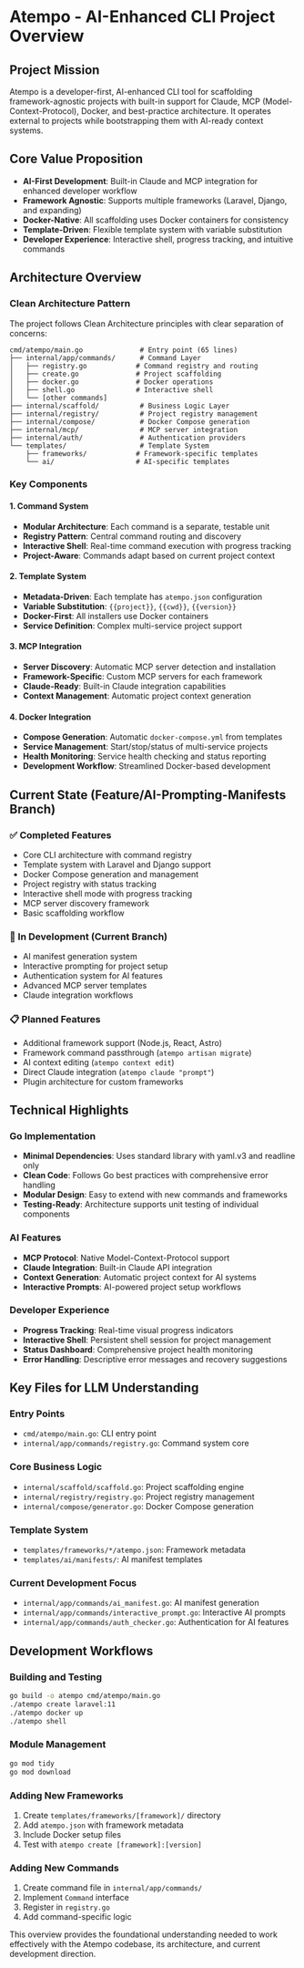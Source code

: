 # Atempo - AI-Enhanced CLI Project Overview

## Project Mission
Atempo is a developer-first, AI-enhanced CLI tool for scaffolding framework-agnostic projects with built-in support for Claude, MCP (Model-Context-Protocol), Docker, and best-practice architecture. It operates external to projects while bootstrapping them with AI-ready context systems.

## Core Value Proposition
- **AI-First Development**: Built-in Claude and MCP integration for enhanced developer workflow
- **Framework Agnostic**: Supports multiple frameworks (Laravel, Django, and expanding)
- **Docker-Native**: All scaffolding uses Docker containers for consistency
- **Template-Driven**: Flexible template system with variable substitution
- **Developer Experience**: Interactive shell, progress tracking, and intuitive commands

## Architecture Overview

### Clean Architecture Pattern
The project follows Clean Architecture principles with clear separation of concerns:

```
cmd/atempo/main.go              # Entry point (65 lines)
├── internal/app/commands/      # Command Layer
│   ├── registry.go            # Command registry and routing
│   ├── create.go              # Project scaffolding
│   ├── docker.go              # Docker operations
│   ├── shell.go               # Interactive shell
│   └── [other commands]
├── internal/scaffold/          # Business Logic Layer
├── internal/registry/          # Project registry management
├── internal/compose/           # Docker Compose generation
├── internal/mcp/               # MCP server integration
├── internal/auth/              # Authentication providers
└── templates/                  # Template System
    ├── frameworks/            # Framework-specific templates
    └── ai/                    # AI-specific templates
```

### Key Components

#### 1. Command System
- **Modular Architecture**: Each command is a separate, testable unit
- **Registry Pattern**: Central command routing and discovery
- **Interactive Shell**: Real-time command execution with progress tracking
- **Project-Aware**: Commands adapt based on current project context

#### 2. Template System
- **Metadata-Driven**: Each template has `atempo.json` configuration
- **Variable Substitution**: `{{project}}`, `{{cwd}}`, `{{version}}`
- **Docker-First**: All installers use Docker containers
- **Service Definition**: Complex multi-service project support

#### 3. MCP Integration
- **Server Discovery**: Automatic MCP server detection and installation
- **Framework-Specific**: Custom MCP servers for each framework
- **Claude-Ready**: Built-in Claude integration capabilities
- **Context Management**: Automatic project context generation

#### 4. Docker Integration
- **Compose Generation**: Automatic `docker-compose.yml` from templates
- **Service Management**: Start/stop/status of multi-service projects
- **Health Monitoring**: Service health checking and status reporting
- **Development Workflow**: Streamlined Docker-based development

## Current State (Feature/AI-Prompting-Manifests Branch)

### ✅ Completed Features
- Core CLI architecture with command registry
- Template system with Laravel and Django support
- Docker Compose generation and management
- Project registry with status tracking
- Interactive shell mode with progress tracking
- MCP server discovery framework
- Basic scaffolding workflow

### 🔄 In Development (Current Branch)
- AI manifest generation system
- Interactive prompting for project setup
- Authentication system for AI features
- Advanced MCP server templates
- Claude integration workflows

### 📋 Planned Features
- Additional framework support (Node.js, React, Astro)
- Framework command passthrough (`atempo artisan migrate`)
- AI context editing (`atempo context edit`)
- Direct Claude integration (`atempo claude "prompt"`)
- Plugin architecture for custom frameworks

## Technical Highlights

### Go Implementation
- **Minimal Dependencies**: Uses standard library with yaml.v3 and readline only
- **Clean Code**: Follows Go best practices with comprehensive error handling
- **Modular Design**: Easy to extend with new commands and frameworks
- **Testing-Ready**: Architecture supports unit testing of individual components

### AI Features
- **MCP Protocol**: Native Model-Context-Protocol support
- **Claude Integration**: Built-in Claude API integration
- **Context Generation**: Automatic project context for AI systems
- **Interactive Prompts**: AI-powered project setup workflows

### Developer Experience
- **Progress Tracking**: Real-time visual progress indicators
- **Interactive Shell**: Persistent shell session for project management
- **Status Dashboard**: Comprehensive project health monitoring
- **Error Handling**: Descriptive error messages and recovery suggestions

## Key Files for LLM Understanding

### Entry Points
- `cmd/atempo/main.go`: CLI entry point
- `internal/app/commands/registry.go`: Command system core

### Core Business Logic
- `internal/scaffold/scaffold.go`: Project scaffolding engine
- `internal/registry/registry.go`: Project registry management
- `internal/compose/generator.go`: Docker Compose generation

### Template System
- `templates/frameworks/*/atempo.json`: Framework metadata
- `templates/ai/manifests/`: AI manifest templates

### Current Development Focus
- `internal/app/commands/ai_manifest.go`: AI manifest generation
- `internal/app/commands/interactive_prompt.go`: Interactive AI prompts
- `internal/app/commands/auth_checker.go`: Authentication for AI features

## Development Workflows

### Building and Testing
```bash
go build -o atempo cmd/atempo/main.go
./atempo create laravel:11
./atempo docker up
./atempo shell
```

### Module Management
```bash
go mod tidy
go mod download
```

### Adding New Frameworks
1. Create `templates/frameworks/[framework]/` directory
2. Add `atempo.json` with framework metadata
3. Include Docker setup files
4. Test with `atempo create [framework]:[version]`

### Adding New Commands
1. Create command file in `internal/app/commands/`
2. Implement `Command` interface
3. Register in `registry.go`
4. Add command-specific logic

This overview provides the foundational understanding needed to work effectively with the Atempo codebase, its architecture, and current development direction.